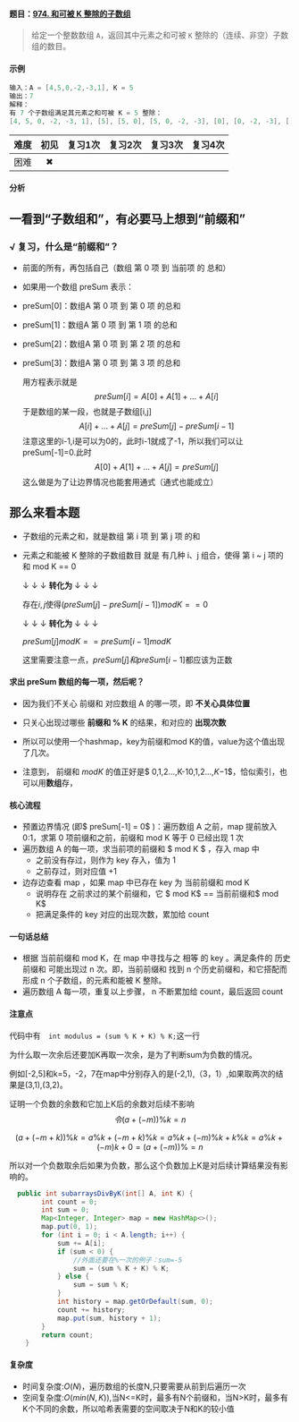 #### 题目：[974. 和可被 K 整除的子数组](https://leetcode-cn.com/problems/subarray-sums-divisible-by-k/)

> 给定一个整数数组 `A`，返回其中元素之和可被 `K` 整除的（连续、非空）子数组的数目。

#### 示例

```java
输入：A = [4,5,0,-2,-3,1], K = 5
输出：7
解释：
有 7 个子数组满足其元素之和可被 K = 5 整除：
[4, 5, 0, -2, -3, 1], [5], [5, 0], [5, 0, -2, -3], [0], [0, -2, -3], [-2, -3]
```

| 难度 | 初见 | 复习1次 | 复习2次 | 复习3次 | 复习4次 |
| :--: | :--: | :-----: | :-----: | :-----: | :-----: |
| 困难 |  ✖   |         |         |         |         |

#### 分析

## 一看到“子数组和”，有必要马上想到“前缀和”

### √ 复习，什么是“前缀和”？

- 前面的所有，再包括自己（数组 第 0 项 到 当前项 的 总和）

- 如果用一个数组 preSum 表示：

- preSum[0]：数组A 第 0 项 到 第 0 项 的总和

- preSum[1]：数组A 第 0 项 到 第 1 项 的总和

- preSum[2]：数组A 第 0 项 到 第 2 项 的总和

- preSum[3]：数组A 第 0 项 到 第 3 项 的总和

  用方程表示就是
  $$
  preSum[i]  =A[0]+A[1]+...+A[i]
  $$
  于是数组的某一段，也就是子数组[i,j]
  $$
  A[i]+...+A[j] = preSum[j]-preSum[i-1]
  $$
  注意这里的i-1,i是可以为0的，此时i-1就成了-1，所以我们可以让preSum[-1]=0.此时
  $$
  A[0]+A[1]+...+A[j] = preSum[j]
  $$
  这么做是为了让边界情况也能套用通式（通式也能成立）

## 那么来看本题

- 子数组的元素之和，就是数组 第 i 项 到 第 j 项 的和

- 元素之和能被 K 整除的子数组数目 就是 有几种 i、j 组合，使得 第 i ~ j 项的和 mod K == 0

  ↓ ↓ ↓ **转化为** ↓ ↓ ↓

  存在$i,j$使得$(preSum[j]-preSum[i-1])modK==0$

  ↓ ↓ ↓ **转化为** ↓ ↓ ↓

  $preSum[j]mod K==preSum[i-1]mod K$

  这里需要注意一点，$preSum[j]和preSum[i-1]$都应该为正数

#### 求出 preSum 数组的每一项，然后呢？

- 因为我们不关心 前缀和 对应数组 A 的哪一项，即 **不关心具体位置**
- 只关心出现过哪些 **前缀和 % K** 的结果，和对应的 **出现次数**

- 所以可以使用一个hashmap，key为前缀和mod K的值，value为这个值出现了几次。
- 注意到， 前缀和 $mod K$ 的值正好是$ 0,1,2...,K-10,1,2...,*K*−1$，恰似索引，也可以用**数组**存，

#### 核心流程

- 预置边界情况 (即$ preSum[-1] = 0$ )：遍历数组 A 之前，map 提前放入 0:1，求第 0 项前缀和之前，前缀和 mod K 等于 0 已经出现 1 次
- 遍历数组 A 的每一项，求当前项的前缀和 $ mod K $ ，存入 map 中
  - 之前没有存过，则作为 key 存入，值为 1
  - 之前存过，则对应值 +1
- 边存边查看 map ，如果 map 中已存在 key 为 当前前缀和 mod K
  - 说明存在 之前求过的某个前缀和，它 $ mod K$  == 当前前缀和$  mod K$ 
  - 把满足条件的 key 对应的出现次数，累加给 count

#### 一句话总结

- 根据 当前前缀和 mod K，在 map 中寻找与之 相等 的 key 。满足条件的 历史前缀和 可能出现过 n 次。即，当前前缀和 找到 n 个历史前缀和，和它搭配而形成 n 个子数组，的元素和能被 K 整除。
- 遍历数组 A 每一项，重复以上步骤， n 不断累加给 count，最后返回 count

#### 注意点

代码中有``  int modulus = (sum % K + K) % K;``这一行

为什么取一次余后还要加K再取一次余，是为了判断sum为负数的情况。

例如[-2,5]和k=5，-2，7在map中分别存入的是(-2,1),（3，1）,如果取两次的结果是(3,1),(3,2)。

证明一个负数的余数和它加上K后的余数对后续不影响
$$
令(a+(-m))\%k = n
$$

$$
(a+(-m+k))\%k = a\%k+(-m+k)\%k = a\%k+(-m)\%k+k\%k=a\%k+(-m)k+0=(a+(-m))\%=n
$$

所以对一个负数取余后如果为负数，那么这个负数加上K是对后续计算结果没有影响的。

```java
  public int subarraysDivByK(int[] A, int K) {
        int count = 0;
        int sum = 0;
        Map<Integer, Integer> map = new HashMap<>();
        map.put(0, 1);
        for (int i = 0; i < A.length; i++) {
            sum += A[i];
            if (sum < 0) {
                //外面还要在%一次的例子：sum=-5
                sum = (sum % K + K) % K;
            } else {
                sum = sum % K;
            }
            int history = map.getOrDefault(sum, 0);
            count += history;
            map.put(sum, history + 1);
        }
        return count;
    }
```

#### 复杂度

- 时间复杂度:$O(N)$，遍历数组的长度N,只要需要从前到后遍历一次
- 空间复杂度:$O(min(N,K))$,当N<=K时，最多有N个前缀和，当N>K时，最多有K个不同的余数，所以哈希表需要的空间取决于N和K的较小值

